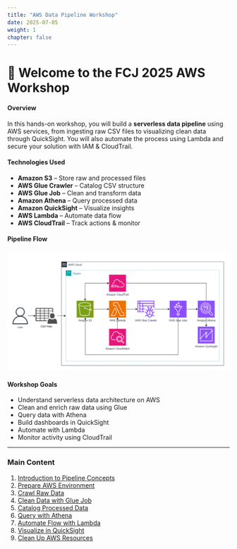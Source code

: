 ```yaml
---
title: "AWS Data Pipeline Workshop"
date: 2025-07-05
weight: 1
chapter: false
---
```


# 👋 Welcome to the FCJ 2025 AWS Workshop

#### Overview

In this hands-on workshop, you will build a **serverless data pipeline** using AWS services, from ingesting raw CSV files to visualizing clean data through QuickSight. You will also automate the process using Lambda and secure your solution with IAM & CloudTrail.

#### Technologies Used

- **Amazon S3** – Store raw and processed files
- **AWS Glue Crawler** – Catalog CSV structure
- **AWS Glue Job** – Clean and transform data
- **Amazon Athena** – Query processed data
- **Amazon QuickSight** – Visualize insights
- **AWS Lambda** – Automate data flow
- **AWS CloudTrail** – Track actions & monitor

#### Pipeline Flow

![Pipeline Architecture](images/00/0001.png?featherlight=false&width=90pc)

#### Workshop Goals

- Understand serverless data architecture on AWS
- Clean and enrich raw data using Glue
- Query data with Athena
- Build dashboards in QuickSight
- Automate with Lambda
- Monitor activity using CloudTrail

---

### Main Content

1. [Introduction to Pipeline Concepts](1-introduction/)
2. [Prepare AWS Environment](2-prepare-environment/)
3. [Crawl Raw Data](3-crawler-raw/)
4. [Clean Data with Glue Job](4-glue-job/)
5. [Catalog Processed Data](5-crawler-processed/)
6. [Query with Athena](6-athena-analysis/)
7. [Automate Flow with Lambda](7-automation-lambda/)
8. [Visualize in QuickSight](8-quicksight-dashboard/)
9. [Clean Up AWS Resources](9-cleanup/)
